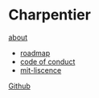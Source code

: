 # Charpentier

[ about ]()

  * [ roadmap ](roadmap.md)
  * [ code of conduct ](code_of_conduct.md)
  * [ mit-liscence ](mit-liscence.md)

[ Github ](https://github.com/denislaliberte/charpentier)
